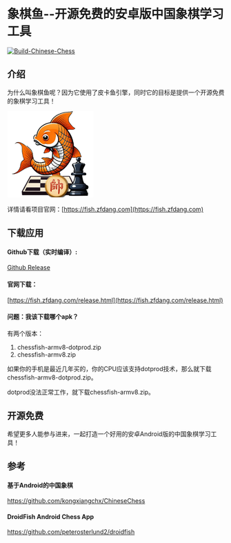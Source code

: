 # 象棋鱼--开源免费的安卓版中国象棋学习工具

[![Build-Chinese-Chess](https://github.com/zfdang/chinese-chess-android/actions/workflows/android.yml/badge.svg)](https://github.com/zfdang/chinese-chess-android/actions/workflows/android.yml)

## 介绍

为什么叫象棋鱼呢？因为它使用了皮卡鱼引擎，同时它的目标是提供一个开源免费的象棋学习工具！

<img src="chessfish.png" alt="象棋鱼" style="width:200px;"/>


详情请看项目官网：[https://fish.zfdang.com](https://fish.zfdang.com)

## 下载应用

#### Github下载（实时编译）:

[Github Release](https://github.com/zfdang/chinese-chess-fish-android/releases)

#### 官网下载：

[https://fish.zfdang.com/release.html](https://fish.zfdang.com/release.html)

#### 问题：我该下载哪个apk？

有两个版本：

1. chessfish-armv8-dotprod.zip
2. chessfish-armv8.zip

如果你的手机是最近几年买的，你的CPU应该支持dotprod技术，那么就下载chessfish-armv8-dotprod.zip。

dotprod没法正常工作，就下载chessfish-armv8.zip。

## 开源免费

希望更多人能参与进来，一起打造一个好用的安卓Android版的中国象棋学习工具！

## 参考


#### 基于Android的中国象棋
https://github.com/kongxiangchx/ChineseChess

#### DroidFish Android Chess App
https://github.com/peterosterlund2/droidfish






